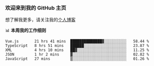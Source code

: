 ### 欢迎来到我的 GitHub 主页

想了解我更多，请关注我的[个人博客](https://leoku.top)


📊 **本周我的工作细则**
<!--START_SECTION:waka-->
```text
Vue.js       21 hrs 41 mins  ██████████████▓░░░░░░░░░░   58.44 % 
TypeScript   8 hrs 51 mins   ██████░░░░░░░░░░░░░░░░░░░   23.87 % 
XML          4 hrs 10 mins   ██▓░░░░░░░░░░░░░░░░░░░░░░   11.25 % 
JSON         1 hr 2 mins     ▓░░░░░░░░░░░░░░░░░░░░░░░░   02.82 % 
JavaScript   27 mins         ▒░░░░░░░░░░░░░░░░░░░░░░░░   01.26 % 
```
<!--END_SECTION:waka-->
